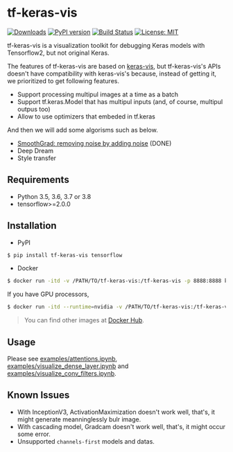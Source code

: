 # tf-keras-vis
[![Downloads](https://pepy.tech/badge/tf-keras-vis)](https://pepy.tech/project/tf-keras-vis)
[![PyPI version](https://badge.fury.io/py/tf-keras-vis.svg)](https://badge.fury.io/py/tf-keras-vis)
[![Build Status](https://travis-ci.org/keisen/tf-keras-vis.svg?branch=master)](https://travis-ci.org/keisen/tf-keras-vis)
[![License: MIT](https://img.shields.io/badge/License-MIT-yellow.svg)](https://opensource.org/licenses/MIT)

tf-keras-vis is a visualization toolkit for debugging Keras models with Tensorflow2, but not original Keras.

The features of tf-keras-vis are based on [keras-vis](https://github.com/raghakot/keras-vis), but tf-keras-vis's APIs doesn't have compatibility with keras-vis's because, instead of getting it, we prioritized to get following features.

- Support processing multipul images at a time as a batch
- Support tf.keras.Model that has multipul inputs (and, of course, multipul outpus too)
- Allow to use optimizers that embeded in tf.keras

And then we will add some algorisms such as below.

- [SmoothGrad: removing noise by adding noise](https://arxiv.org/pdf/1706.03825.pdf) (DONE)
- Deep Dream
- Style transfer


## Requirements

* Python 3.5, 3.6, 3.7 or 3.8
* tensorflow>=2.0.0


## Installation

* PyPI

```bash
$ pip install tf-keras-vis tensorflow
```

* Docker

```bash
$ docker run -itd -v /PATH/TO/tf-keras-vis:/tf-keras-vis -p 8888:8888 keisen/tf-keras-vis:0.2.4
```

If you have GPU processors,

```bash
$ docker run -itd --runtime=nvidia -v /PATH/TO/tf-keras-vis:/tf-keras-vis -p 8888:8888 keisen/tf-keras-vis:0.2.4-gpu
```

> You can find other images at [Docker Hub](https://hub.docker.com/repository/docker/keisen/tf-keras-vis/tags).


## Usage

Please see [examples/attentions.ipynb](https://github.com/keisen/tf-keras-vis/blob/master/examples/attentions.ipynb), [examples/visualize_dense_layer.ipynb](https://github.com/keisen/tf-keras-vis/blob/master/examples/visualize_dense_layer.ipynb) and [examples/visualize_conv_filters.ipynb](https://github.com/keisen/tf-keras-vis/blob/master/examples/visualize_conv_filters.ipynb).


## Known Issues

* With InceptionV3, ActivationMaximization doesn't work well, that's, it might generate meanninglessly bulr image.
* With cascading model, Gradcam doesn't work well, that's, it might occur some error.
* Unsupported `channels-first` models and datas.
